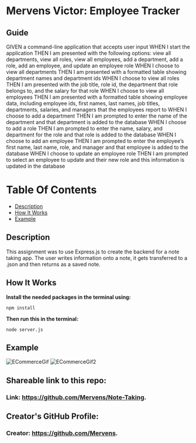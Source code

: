 # Mervens Victor: Employee Tracker
## Guide
GIVEN a command-line application that accepts user input
WHEN I start the application
THEN I am presented with the following options: view all departments, view all roles, view all employees, add a department, add a role, add an employee, and update an employee role
WHEN I choose to view all departments
THEN I am presented with a formatted table showing department names and department ids
WHEN I choose to view all roles
THEN I am presented with the job title, role id, the department that role belongs to, and the salary for that role
WHEN I choose to view all employees
THEN I am presented with a formatted table showing employee data, including employee ids, first names, last names, job titles, departments, salaries, and managers that the employees report to
WHEN I choose to add a department
THEN I am prompted to enter the name of the department and that department is added to the database
WHEN I choose to add a role
THEN I am prompted to enter the name, salary, and department for the role and that role is added to the database
WHEN I choose to add an employee
THEN I am prompted to enter the employee’s first name, last name, role, and manager and that employee is added to the database
WHEN I choose to update an employee role
THEN I am prompted to select an employee to update and their new role and this information is updated in the database 

# Table Of Contents
- [Description](#description)
- [How It Works](#how-it-works)
- [Example](#example)

## Description  
This assignment was to use Express.js to create the backend for a note taking app. The user writes information onto a note, it gets transferred to a .json and then returns as a saved note.

## How It Works  

**Install the needed packages in the terminal using:**

`npm install`

**Then run this in the terminal:**

`node server.js`

## Example
![ECommerceGif]()
![ECommerceGif2](https://user-images.githubusercontent.com/82620500/132426155-6b66c82a-446f-4351-9a80-a5b35e90a0ad.gif)

## Shareable link to this repo:  

### Link: **https://github.com/Mervens/Note-Taking.**  

## Creator's GitHub Profile:  
### Creator: **https://github.com/Mervens.**



